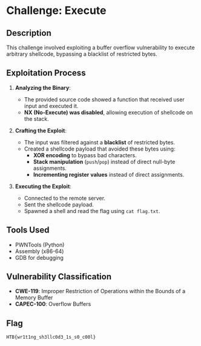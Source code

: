 # Challenge: Execute

## Description
This challenge involved exploiting a buffer overflow vulnerability to execute arbitrary shellcode, bypassing a blacklist of restricted bytes.

## Exploitation Process
1. **Analyzing the Binary**:
   - The provided source code showed a function that received user input and executed it.
   - **NX (No-Execute) was disabled**, allowing execution of shellcode on the stack.

2. **Crafting the Exploit**:
   - The input was filtered against a **blacklist** of restricted bytes.
   - Created a shellcode payload that avoided these bytes using:
     - **XOR encoding** to bypass bad characters.
     - **Stack manipulation** (`push`/`pop`) instead of direct null-byte assignments.
     - **Incrementing register values** instead of direct assignments.

3. **Executing the Exploit**:
   - Connected to the remote server.
   - Sent the shellcode payload.
   - Spawned a shell and read the flag using `cat flag.txt`.

## Tools Used
- PWNTools (Python)
- Assembly (x86-64)
- GDB for debugging

## Vulnerability Classification
- **CWE-119**: Improper Restriction of Operations within the Bounds of a Memory Buffer
- **CAPEC-100**: Overflow Buffers

## Flag
`HTB{wr1t1ng_sh3llc0d3_1s_s0_c00l}`
